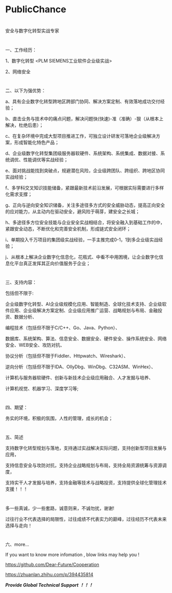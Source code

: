 # PublicChance

#
安全与数字化转型实战专家


#
一、工作经历：

1、数字化转型 <PLM SIEMENS工业软件企业级实战>

2、网络安全


#
二、以下为强优势：

a、具有企业数字化转型跨地区跨部门协同、解决方案定制、有效落地成功交付经验；

b、直击业务与技术中的痛点问题，解决问题快(快速)-准（准确）-狠（从根本上解决，杜绝后患）；

c、在复杂环境中完成大型项目推进工作，可独立设计研发可落地企业级解决方案，形成智能化特色产品；

d、企业级数字化转型集团级服务器软硬件、系统架构、系统集成、数据对接、系统调优、性能调优等实战经验；

e、面对挑战能找到突破点，规避潜在风险，企业级跨团队、跨组织、跨地区协同实战经验；

f、多学科交叉知识技能储备，紧跟最新技术前沿发展，可根据实际需要进行多样化需求支撑；

g、正向与逆向安全知识储备，关注多途径多方式的安全威胁动态，提高正向安全的应对能力，从主动内在驱动安全，避风险于萌芽，建安全之长城；

h、多途径多方位安全技能与企业安全实战相结合，将安全融入到基础工作的中，紧跟安全动态，不断优化和完善安全机制，形成链式安全闭环；

i、单期投入千万项目的集团级实战经验，一手主推完成0-1，1到多企业级实战经验；

j、从根本上解决企业数字化信息化，花瓶式、中看不中用困境，让企业数字化信息化平台真正发挥其正向价值服务于企业；


#
三、支持内容：

包括但不限于:

企业级数字化转型、AI企业级规模化应用、智能制造、全球化技术支持、企业级软件应用、企业级解决方案定制、企业级应用推广运营、战略规划与布局、金融投资、数据分析、

编程技术（包括但不限于C/C++、Go、Java、Python）、

数据库、系统架构、算法、信息安全、数据安全、硬件安全、操作系统安全、网络安全、WEB安全、攻防对抗、

协议分析（包括但不限于Fiddler、Httpwatch、Wireshark）、

逆向分析（包括但不限于IDA、OllyDbg、WinDbg、C32ASM、WinHex）、

计算机与服务器软硬件、创新与新技术企业级应用融合、人才发掘与培养、

计算机视觉、机器学习、深度学习等;


#
四、期望：

务实的环境，积极的氛围，人性的管理，成长的机会；


#
五、简述

支持数字化转型规划与落地，支持通过实战解决实际问题，支持创新型项目发展与应用，

支持信息安全与攻防对抗，支持企业战略规划与布局，支持全局资源统筹与资源调度，

支持实干人才发掘与培养，支持金融等技术与战略投资，支持提供全球化管理技术支援！！！
#


多一些真诚，少一些套路，诚意则来，不诚勿扰，谢谢!

过往行业不代表选择的局限性，过往成绩不代表实力的巅峰，过往经历不代表未来选择与走向！

#
<!--
注释：
    如您从招聘网站找到并查阅到此处，至少能清晰的看到两点，一是作者从事安全领域的安全意识(不限于信息安全)，二是作者突破（无恶意、无害化）招聘网站部分限制的信息展示；
-->

#
六、more... 

If you want to know more infomation , blow links may help you !


https://github.com/Dear-Future/Cooperation

https://zhuanlan.zhihu.com/p/394435814


***********************Provide Global Technical Support ！！！***********************
#
